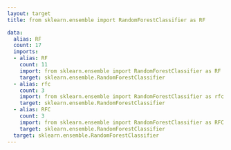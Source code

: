 ```yaml
---
layout: target
title: from sklearn.ensemble import RandomForestClassifier as RF

data:
  alias: RF
  count: 17
  imports:
  - alias: RF
    count: 11
    import: from sklearn.ensemble import RandomForestClassifier as RF
    target: sklearn.ensemble.RandomForestClassifier
  - alias: rfc
    count: 3
    import: from sklearn.ensemble import RandomForestClassifier as rfc
    target: sklearn.ensemble.RandomForestClassifier
  - alias: RFC
    count: 3
    import: from sklearn.ensemble import RandomForestClassifier as RFC
    target: sklearn.ensemble.RandomForestClassifier
  target: sklearn.ensemble.RandomForestClassifier
---
```

